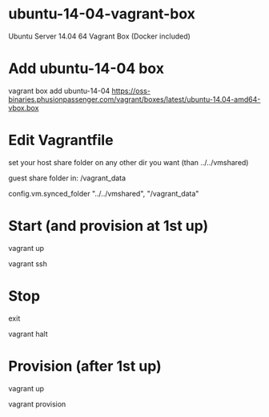 ubuntu-14-04-vagrant-box
========================

Ubuntu Server 14.04 64 Vagrant Box (Docker included)

# Add ubuntu-14-04 box
vagrant box add ubuntu-14-04 https://oss-binaries.phusionpassenger.com/vagrant/boxes/latest/ubuntu-14.04-amd64-vbox.box

# Edit Vagrantfile
set your host share folder on any other dir you want (than ../../vmshared)

guest share folder in: /vagrant_data

config.vm.synced_folder "../../vmshared", "/vagrant_data"

# Start (and provision at 1st up)
vagrant up

vagrant ssh

# Stop
exit

vagrant halt

# Provision (after 1st up)
vagrant up

vagrant provision
